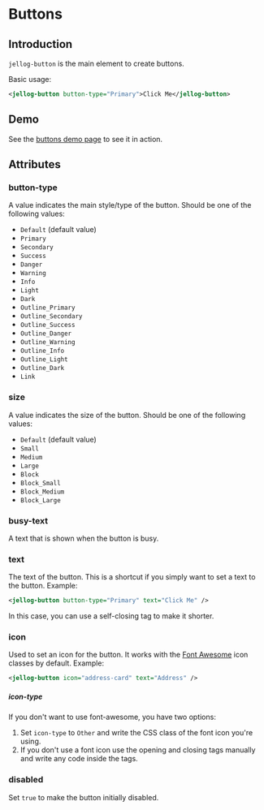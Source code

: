 # Buttons

## Introduction

`jellog-button` is the main element to create buttons.

Basic usage:

````xml
<jellog-button button-type="Primary">Click Me</jellog-button>
````

## Demo

See the [buttons demo page](https://bootstrap-taghelpers.jellog.io/Components/Buttons) to see it in action.

## Attributes

### button-type

A value indicates the main style/type of the button. Should be one of the following values:

* `Default` (default value)
* `Primary`
* `Secondary`
* `Success`
* `Danger`
* `Warning`
* `Info`
* `Light`
* `Dark`
* `Outline_Primary`
* `Outline_Secondary`
* `Outline_Success`
* `Outline_Danger`
* `Outline_Warning`
* `Outline_Info`
* `Outline_Light`
* `Outline_Dark`
* `Link`

### size

A value indicates the size of the button. Should be one of the following values:

* `Default` (default value)
* `Small`
* `Medium`
* `Large`
* `Block`
* `Block_Small`
* `Block_Medium`
* `Block_Large`

### busy-text

A text that is shown when the button is busy.

### text

The text of the button. This is a shortcut if you simply want to set a text to the button. Example:

````xml
<jellog-button button-type="Primary" text="Click Me" />
````

In this case, you can use a self-closing tag to make it shorter.

### icon

Used to set an icon for the button. It works with the [Font Awesome](https://fontawesome.com/) icon classes by default. Example:

````xml
<jellog-button icon="address-card" text="Address" />
````

##### icon-type

If you don't want to use font-awesome, you have two options:

1. Set `icon-type` to `Other` and write the CSS class of the font icon you're using.
2. If you don't use a font icon use the opening and closing tags manually and write any code inside the tags.

### disabled

Set `true` to make the button initially disabled.